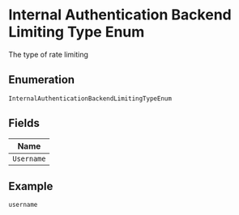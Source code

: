 
# Internal Authentication Backend Limiting Type Enum

The type of rate limiting

## Enumeration

`InternalAuthenticationBackendLimitingTypeEnum`

## Fields

| Name |
|  --- |
| `Username` |

## Example

```
username
```

